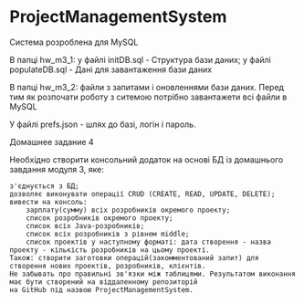 # ProjectManagementSystem
Система розроблена для MySQL

В папці hw_m3_1: у файлі initDB.sql - Структура бази даних;
                 у файлі populateDB.sql - Дані для завантаження бази даних
                 
В папці hw_m3_2: файли з запитами і оновленнями бази даних.
Перед тим як розпочати роботу з ситемою потрібно завантажети всі файли в MySQL

У файлі prefs.json - шлях до базі, логін і пароль.  

Домашнее задание 4

Необхідно створити консольний додаток на основі БД із домашнього завдання модуля 3, яке:
   
    з'єднується з БД;
    дозволяє виконувати операції CRUD (CREATE, READ, UPDATE, DELETE);
    вивести на консоль:
        зарплату(сумму) всіх розробників окремого проекту;
        список розробників окремого проекту;
        список всіх Java-розробників;
        список всіх розробників з рівнем middle;
        список проектів у наступному форматі: дата створення - назва проекту - кількість розробників на цьому проекті.
    Також: створити заготовки операцій(закомментований запит) для створення нових проектів, розробників, клієнтів.
    Не забывать про правильні зв'язки між таблицями. Результатом виконання має бути створений на віддаленному репозиторій
    на GitHub під назвою ProjectManagementSystem.
